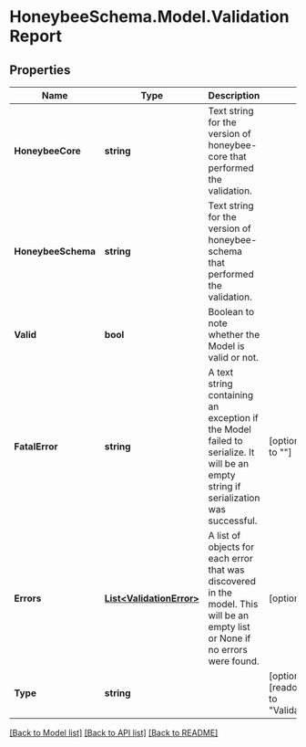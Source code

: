 
# HoneybeeSchema.Model.ValidationReport

## Properties

Name | Type | Description | Notes
------------ | ------------- | ------------- | -------------
**HoneybeeCore** | **string** | Text string for the version of honeybee-core that performed the validation. | 
**HoneybeeSchema** | **string** | Text string for the version of honeybee-schema that performed the validation. | 
**Valid** | **bool** | Boolean to note whether the Model is valid or not. | 
**FatalError** | **string** | A text string containing an exception if the Model failed to serialize. It will be an empty string if serialization was successful. | [optional] [default to ""]
**Errors** | [**List&lt;ValidationError&gt;**](ValidationError.md) | A list of objects for each error that was discovered in the model. This will be an empty list or None if no errors were found. | [optional] 
**Type** | **string** |  | [optional] [readonly] [default to "ValidationReport"]

[[Back to Model list]](../README.md#documentation-for-models)
[[Back to API list]](../README.md#documentation-for-api-endpoints)
[[Back to README]](../README.md)

